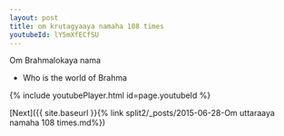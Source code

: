```yaml
---
layout: post
title: om krutagyaaya namaha 108 times
youtubeId: lY5mXfECfSU
---
```

 
 
Om Brahmalokaya nama 
 
 -  Who is the world of Brahma 
 
  
 
  
 
 
 
 
 
 


{% include youtubePlayer.html id=page.youtubeId %}
 
[Next]({{ site.baseurl }}{% link  split2/_posts/2015-06-28-Om uttaraaya namaha 108 times.md%})
 
